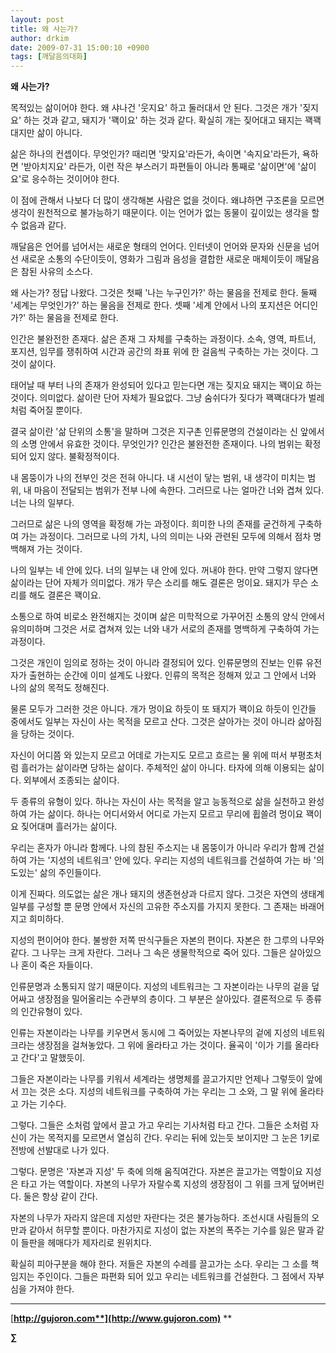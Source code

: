 ```yaml
---
layout: post
title: 왜 사는가?
author: drkim
date: 2009-07-31 15:00:10 +0900
tags: [깨달음의대화]
---
```

**왜 사는가?**

목적있는 삶이어야 한다. 왜 샤나건 '웃지요' 하고 둘러대서 안 된다. 그것은 개가 '짖지요' 하는 것과 같고, 돼지가 '꽥이요' 하는 것과 같다. 확실히 개는 짖어대고 돼지는 꽥꽥대지만 삶이 아니다.

삶은 하나의 컨셉이다. 무엇인가? 때리면 '맞지요'라든가, 속이면 '속지요'라든가, 욕하면 '받아치지요' 라든가, 이런 작은 부스러기 파편들이 아니라 통째로 '삶이면'에 '삶이요'로 응수하는 것이어야 한다.

이 점에 관해서 나보다 더 많이 생각해본 사람은 없을 것이다. 왜냐하면 구조론을 모르면 생각이 원천적으로 불가능하기 때문이다. 이는 언어가 없는 동물이 깊이있는 생각을 할 수 없음과 같다.

깨달음은 언어를 넘어서는 새로운 형태의 언어다. 인터넷이 언어와 문자와 신문을 넘어선 새로운 소통의 수단이듯이, 영화가 그림과 음성을 결합한 새로운 매체이듯이 깨달음은 참된 사유의 소스다.

왜 사는가? 정답 나왔다. 그것은 첫째 '나는 누구인가?' 하는 물음을 전제로 한다. 둘째 '세계는 무엇인가?' 하는 물음을 전제로 한다. 셋째 '세계 안에서 나의 포지션은 어디인가?' 하는 물음을 전제로 한다.

인간은 불완전한 존재다. 삶은 존재 그 자체를 구축하는 과정이다. 소속, 영역, 파트너, 포지션, 임무를 쟁취하여 시간과 공간의 좌표 위에 한 걸음씩 구축하는 가는 것이다. 그것이 삶이다.

태어날 때 부터 나의 존재가 완성되어 있다고 믿는다면 개는 짖지요 돼지는 꽥이요 하는 것이다. 의미없다. 삶이란 단어 자체가 필요없다. 그냥 숨쉬다가 짖다가 꽥꽥대다가 벌레처럼 죽어질 뿐이다. 

결국 삶이란 '삶 단위의 소통'을 말하며 그것은 지구촌 인류문명의 건설이라는 신 앞에서의 소명 안에서 유효한 것이다. 무엇인가? 인간은 불완전한 존재이다. 나의 범위는 확정되어 있지 않다. 불확정적이다.

내 몸뚱이가 나의 전부인 것은 전혀 아니다. 내 시선이 닿는 범위, 내 생각이 미치는 범위, 내 마음이 전달되는 범위가 전부 나에 속한다. 그러므로 나는 얼마간 너와 겹쳐 있다. 너는 나의 일부다.

그러므로 삶은 나의 영역을 확정해 가는 과정이다. 희미한 나의 존재를 굳건하게 구축하여 가는 과정이다. 그러므로 나의 가치, 나의 의미는 나와 관련된 모두에 의해서 점차 명백해져 가는 것이다.

나의 일부는 네 안에 있다. 너의 일부는 내 안에 있다. 꺼내야 한다. 만약 그렇지 않다면 삶이라는 단어 자체가 의미없다. 개가 무슨 소리를 해도 결론은 멍이요. 돼지가 무슨 소리를 해도 결론은 꽥이요.

소통으로 하여 비로소 완전해지는 것이며 삶은 미학적으로 가꾸어진 소통의 양식 안에서 유의미하며 그것은 서로 겹쳐져 있는 너와 내가 서로의 존재를 명백하게 구축하여 가는 과정이다. 

그것은 개인이 임의로 정하는 것이 아니라 결정되어 있다. 인류문명의 진보는 인류 유전자가 출현하는 순간에 이미 설계도 나왔다. 인류의 목적은 정해져 있고 그 안에서 너와 나의 삶의 목적도 정해진다.

물론 모두가 그러한 것은 아니다. 개가 멍이요 하듯이 또 돼지가 꽥이요 하듯이 인간들 중에서도 일부는 자신이 사는 목적을 모르고 산다. 그것은 살아가는 것이 아니라 삶아짐을 당하는 것이다. 

자신이 어디쯤 와 있는지 모르고 어데로 가는지도 모르고 흐르는 물 위에 떠서 부평초처럼 흘러가는 삶이라면 당하는 삶이다. 주체적인 삶이 아니다. 타자에 의해 이용되는 삶이다. 외부에서 조종되는 삶이다. 

두 종류의 유형이 있다. 하나는 자신이 사는 목적을 알고 능동적으로 삶을 실천하고 완성하여 가는 삶이다. 하나는 어디서와서 어디로 가는지 모르고 무리에 휩쓸려 멍이요 꽥이요 짖어대며 흘러가는 삶이다.

우리는 혼자가 아니라 함께다. 나의 참된 주소지는 내 몸뚱이가 아니라 우리가 함께 건설하여 가는 '지성의 네트워크' 안에 있다. 우리는 지성의 네트워크를 건설하여 가는 바 '의도있는' 삶의 주인들이다.

이게 진짜다. 의도없는 삶은 개나 돼지의 생존현상과 다르지 않다. 그것은 자연의 생태계 일부를 구성할 뿐 문명 안에서 자신의 고유한 주소지를 가지지 못한다. 그 존재는 바래어지고 희미하다.

지성의 편이어야 한다. 불쌍한 저쪽 딴식구들은 자본의 편이다. 자본은 한 그루의 나무와 같다. 그 나무는 크게 자란다. 그러나 그 속은 생물학적으로 죽어 있다. 그들은 살아있으나 혼이 죽은 자들이다.

인류문명과 소통되지 않기 때문이다. 지성의 네트워크는 그 자본이라는 나무의 겉을 덮어싸고 생장점을 밀어올리는 수관부의 층이다. 그 부분은 살아있다. 결론적으로 두 종류의 인간유형이 있다.

인류는 자본이라는 나무를 키우면서 동시에 그 죽어있는 자본나무의 겉에 지성의 네트워크라는 생장점을 걸쳐놓았다. 그 위에 올라타고 가는 것이다. 율곡이 '이가 기를 올라타고 간다'고 말했듯이.

그들은 자본이라는 나무를 키워서 세계라는 생명체를 끌고가지만 언제나 그렇듯이 앞에서 끄는 것은 소다. 지성의 네트워크를 구축하여 가는 우리는 그 소와, 그 말 위에 올라타고 가는 기수다. 

그렇다. 그들은 소처럼 앞에서 끌고 가고 우리는 기사처럼 타고 간다. 그들은 소처럼 자신이 가는 목적지를 모르면서 열심히 간다. 우리는 뒤에 있는듯 보이지만 그 눈은 1키로 전방에 선발대로 나가 있다.

그렇다. 문명은 '자본과 지성' 두 축에 의해 움직여간다. 자본은 끌고가는 역할이요 지성은 타고 가는 역할이다. 자본의 나무가 자랄수록 지성의 생장점이 그 위를 크게 덮어버린다. 둘은 항상 같이 간다.

자본의 나무가 자라지 않은데 지성만 자란다는 것은 불가능하다. 조선시대 사림들의 오만과 같아서 허무할 뿐이다. 마찬가지로 지성이 없는 자본의 폭주는 기수를 잃은 말과 같이 들판을 헤매다가 제자리로 원위치다.

확실히 피아구분을 해야 한다. 저들은 자본의 수레를 끌고가는 소다. 우리는 그 소를 책임지는 주인이다. 그들은 파편화 되어 있고 우리는 네트워크를 건설한다. 그 점에서 자부심을 가져야 한다. 

****







[**http://gujoron.com**](http://www.gujoron.com)** 
**

**∑**